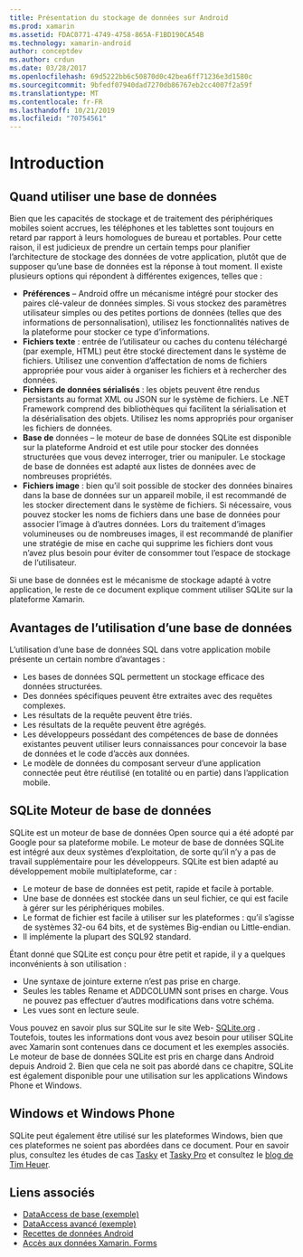```yaml
---
title: Présentation du stockage de données sur Android
ms.prod: xamarin
ms.assetid: FDAC0771-4749-4758-865A-F1BD190CA54B
ms.technology: xamarin-android
author: conceptdev
ms.author: crdun
ms.date: 03/28/2017
ms.openlocfilehash: 69d5222bb6c50870d0c42bea6ff71236e3d1580c
ms.sourcegitcommit: 9bfedf07940dad7270db86767eb2cc4007f2a59f
ms.translationtype: MT
ms.contentlocale: fr-FR
ms.lasthandoff: 10/21/2019
ms.locfileid: "70754561"
---
```

# <a name="introduction"></a>Introduction

## <a name="when-to-use-a-database"></a>Quand utiliser une base de données

Bien que les capacités de stockage et de traitement des périphériques mobiles soient accrues, les téléphones et les tablettes sont toujours en retard par rapport à leurs homologues de bureau et portables. Pour cette raison, il est judicieux de prendre un certain temps pour planifier l’architecture de stockage des données de votre application, plutôt que de supposer qu’une base de données est la réponse à tout moment. Il existe plusieurs options qui répondent à différentes exigences, telles que :

- **Préférences** – Android offre un mécanisme intégré pour stocker des paires clé-valeur de données simples. Si vous stockez des paramètres utilisateur simples ou des petites portions de données (telles que des informations de personnalisation), utilisez les fonctionnalités natives de la plateforme pour stocker ce type d’informations.
- **Fichiers texte** : entrée de l’utilisateur ou caches du contenu téléchargé (par exemple, HTML) peut être stocké directement dans le système de fichiers. Utilisez une convention d’affectation de noms de fichiers appropriée pour vous aider à organiser les fichiers et à rechercher des données.
- **Fichiers de données sérialisés** : les objets peuvent être rendus persistants au format XML ou JSON sur le système de fichiers. Le .NET Framework comprend des bibliothèques qui facilitent la sérialisation et la désérialisation des objets. Utilisez les noms appropriés pour organiser les fichiers de données.
- **Base de** données – le moteur de base de données SQLite est disponible sur la plateforme Android et est utile pour stocker des données structurées que vous devez interroger, trier ou manipuler. Le stockage de base de données est adapté aux listes de données avec de nombreuses propriétés.
- **Fichiers image** : bien qu’il soit possible de stocker des données binaires dans la base de données sur un appareil mobile, il est recommandé de les stocker directement dans le système de fichiers. Si nécessaire, vous pouvez stocker les noms de fichiers dans une base de données pour associer l’image à d’autres données. Lors du traitement d’images volumineuses ou de nombreuses images, il est recommandé de planifier une stratégie de mise en cache qui supprime les fichiers dont vous n’avez plus besoin pour éviter de consommer tout l’espace de stockage de l’utilisateur.

Si une base de données est le mécanisme de stockage adapté à votre application, le reste de ce document explique comment utiliser SQLite sur la plateforme Xamarin.

## <a name="advantages-of-using-a-database"></a>Avantages de l’utilisation d’une base de données

L’utilisation d’une base de données SQL dans votre application mobile présente un certain nombre d’avantages :

- Les bases de données SQL permettent un stockage efficace des données structurées.
- Des données spécifiques peuvent être extraites avec des requêtes complexes.
- Les résultats de la requête peuvent être triés.
- Les résultats de la requête peuvent être agrégés.
- Les développeurs possédant des compétences de base de données existantes peuvent utiliser leurs connaissances pour concevoir la base de données et le code d’accès aux données.
- Le modèle de données du composant serveur d’une application connectée peut être réutilisé (en totalité ou en partie) dans l’application mobile.

## <a name="sqlite-database-engine"></a>SQLite Moteur de base de données

SQLite est un moteur de base de données Open source qui a été adopté par Google pour sa plateforme mobile. Le moteur de base de données SQLite est intégré aux deux systèmes d’exploitation, de sorte qu’il n’y a pas de travail supplémentaire pour les développeurs. SQLite est bien adapté au développement mobile multiplateforme, car :

- Le moteur de base de données est petit, rapide et facile à portable.
- Une base de données est stockée dans un seul fichier, ce qui est facile à gérer sur les périphériques mobiles.
- Le format de fichier est facile à utiliser sur les plateformes : qu’il s’agisse de systèmes 32-ou 64 bits, et de systèmes Big-endian ou Little-endian.
- Il implémente la plupart des SQL92 standard.

Étant donné que SQLite est conçu pour être petit et rapide, il y a quelques inconvénients à son utilisation :

- Une syntaxe de jointure externe n’est pas prise en charge.
- Seules les tables Rename et ADDCOLUMN sont prises en charge. Vous ne pouvez pas effectuer d’autres modifications dans votre schéma.
- Les vues sont en lecture seule.

Vous pouvez en savoir plus sur SQLite sur le site Web- [SQLite.org](http://SQLite.org) . Toutefois, toutes les informations dont vous avez besoin pour utiliser SQLite avec Xamarin sont contenues dans ce document et les exemples associés. Le moteur de base de données SQLite est pris en charge dans Android depuis Android 2.
Bien que cela ne soit pas abordé dans ce chapitre, SQLite est également disponible pour une utilisation sur les applications Windows Phone et Windows.

## <a name="windows-and-windows-phone"></a>Windows et Windows Phone

SQLite peut également être utilisé sur les plateformes Windows, bien que ces plateformes ne soient pas abordées dans ce document.
Pour en savoir plus, consultez les études de cas [Tasky](~/cross-platform/app-fundamentals/building-cross-platform-applications/case-study-tasky.md) et [Tasky Pro](~/cross-platform/app-fundamentals/building-cross-platform-applications/case-study-tasky.md) et consultez le [blog de Tim Heuer](http://timheuer.com/blog/archive/2012/06/28/seeding-your-metro-style-app-with-sqlite-database.aspx).

## <a name="related-links"></a>Liens associés

- [DataAccess de base (exemple)](https://github.com/xamarin/mobile-samples/tree/master/DataAccess/Basic)
- [DataAccess avancé (exemple)](https://github.com/xamarin/mobile-samples/tree/master/DataAccess/Advanced)
- [Recettes de données Android](https://github.com/xamarin/recipes/tree/master/Recipes/android/data)
- [Accès aux données Xamarin. Forms](~/xamarin-forms/data-cloud/data/databases.md)
